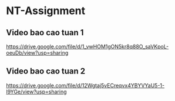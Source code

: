 # NT-Assignment

## Video bao cao tuan 1
https://drive.google.com/file/d/1_vwHOM1gON5kr8q88O_saVKpoL-oeuDb/view?usp=sharing

## Video bao cao tuan 2
https://drive.google.com/file/d/12Wgtaj5vECreqvx4YBYVYaU5-1-l9YGe/view?usp=sharing